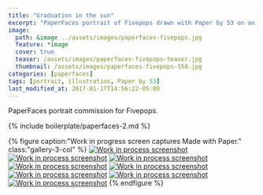 ```yaml
---
title: "Graduation in the sun"
excerpt: "PaperFaces portrait of Fivepops drawn with Paper by 53 on an iPad."
image: 
  path: &image ../assets/images/paperfaces-fivepops.jpg 
  feature: *image
  cover: true
  teaser: /assets/images/paperfaces-fivepops-teaser.jpg
  thumbnail: /assets/images/paperfaces-fivepops-150.jpg
categories: [paperfaces]
tags: [portrait, illustration, Paper by 53]
last_modified_at: 2017-01-17T14:56:22-05:00
---
```


PaperFaces portrait commission for Fivepops.

{% include boilerplate/paperfaces-2.md %}

{% figure caption:"Work in progress screen captures Made with Paper." class:"gallery-3-col" %}
[![Work in process screenshot](/assets/images/paperfaces-fivepops-process-1-600.jpg)](/assets/images/paperfaces-fivepops-process-1-lg.jpg)
[![Work in process screenshot](/assets/images/paperfaces-fivepops-process-2-600.jpg)](/assets/images/paperfaces-fivepops-process-2-lg.jpg)
[![Work in process screenshot](/assets/images/paperfaces-fivepops-process-3-600.jpg)](/assets/images/paperfaces-fivepops-process-3-lg.jpg)
[![Work in process screenshot](/assets/images/paperfaces-fivepops-process-4-600.jpg)](/assets/images/paperfaces-fivepops-process-4-lg.jpg)
[![Work in process screenshot](/assets/images/paperfaces-fivepops-process-5-600.jpg)](/assets/images/paperfaces-fivepops-process-5-lg.jpg)
[![Work in process screenshot](/assets/images/paperfaces-fivepops-process-6-600.jpg)](/assets/images/paperfaces-fivepops-process-6-lg.jpg)
[![Work in process screenshot](/assets/images/paperfaces-fivepops-process-7-600.jpg)](/assets/images/paperfaces-fivepops-process-7-lg.jpg)
[![Work in process screenshot](/assets/images/paperfaces-fivepops-process-8-600.jpg)](/assets/images/paperfaces-fivepops-process-8-lg.jpg)
{% endfigure %}
